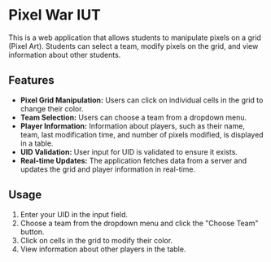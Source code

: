 # Pixel War IUT

This is a web application that allows students to manipulate pixels on a grid (Pixel Art). Students can select a team, modify pixels on the grid, and view information about other students.

## Features

- **Pixel Grid Manipulation:** Users can click on individual cells in the grid to change their color.
- **Team Selection:** Users can choose a team from a dropdown menu.
- **Player Information:** Information about players, such as their name, team, last modification time, and number of pixels modified, is displayed in a table.
- **UID Validation:** User input for UID is validated to ensure it exists.
- **Real-time Updates:** The application fetches data from a server and updates the grid and player information in real-time.

## Usage

1. Enter your UID in the input field.
2. Choose a team from the dropdown menu and click the "Choose Team" button.
3. Click on cells in the grid to modify their color.
4. View information about other players in the table.
